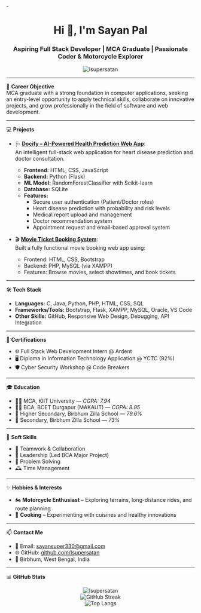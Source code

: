 -<h1 align="center">Hi 👋, I'm Sayan Pal</h1>
<h3 align="center">Aspiring Full Stack Developer | MCA Graduate | Passionate Coder & Motorcycle Explorer</h3>

<p align="center">
  <img src="https://komarev.com/ghpvc/?username=Isupersatan&label=Profile%20views&color=0e75b6&style=flat" alt="Isupersatan" />
</p>

---

🎯 **Career Objective**  
MCA graduate with a strong foundation in computer applications, seeking an entry-level opportunity to apply technical skills, collaborate on innovative projects, and grow professionally in the field of software and web development.

---

💻 **Projects**
- 🩺 [**Docify – AI-Powered Health Prediction Web App**](https://github.com/Isupersatan/docify):  
  An intelligent full-stack web application for heart disease prediction and doctor consultation.
  - **Frontend:** HTML, CSS, JavaScript  
  - **Backend:** Python (Flask)  
  - **ML Model:** RandomForestClassifier with Scikit-learn  
  - **Database:** SQLite  
  - **Features:**
    - Secure user authentication (Patient/Doctor roles)
    - Heart disease prediction with probability and risk levels
    - Medical report upload and management
    - Doctor recommendation system
    - Appointment request and email-based approval system

- 🎬 [**Movie Ticket Booking System**](#):  
  Built a fully functional movie booking web app using:
  - Frontend: HTML, CSS, Bootstrap  
  - Backend: PHP, MySQL (via XAMPP)  
  - Features: Browse movies, select showtimes, and book tickets  

---

🛠 **Tech Stack**
- **Languages:** C, Java, Python, PHP, HTML, CSS, SQL  
- **Frameworks/Tools:** Bootstrap, Flask, XAMPP, MySQL, Oracle, VS Code  
- **Other Skills:** GitHub, Responsive Web Design, Debugging, API Integration  

---

📜 **Certifications**
- 🌐 Full Stack Web Development Intern @ Ardent  
- 🖥 Diploma in Information Technology Application @ YCTC (92%)  
- 🛡 Cyber Security Workshop @ Code Breakers  

---

🎓 **Education**
- 🧑‍💻 MCA, KIIT University — *CGPA: 7.94*  
- 👨‍🎓 BCA, BCET Durgapur (MAKAUT) — *CGPA: 8.95*  
- 📘 Higher Secondary, Birbhum Zilla School — *79.6%*  
- 📗 Secondary, Birbhum Zilla School — *73%*  

---

🧠 **Soft Skills**
- 👥 Teamwork & Collaboration  
- 💼 Leadership (Led BCA Major Project)  
- 🧩 Problem Solving  
- 🕰 Time Management  

---

✨ **Hobbies & Interests**
- 🏍️ **Motorcycle Enthusiast** – Exploring terrains, long-distance rides, and route planning  
- 🍳 **Cooking** – Experimenting with cuisines and healthy innovations  

---

📫 **Contact Me**
- 📧 Email: [sayansuper330@gmail.com](mailto:sayansuper330@gmail.com)  
- 🌐 GitHub: [github.com/Isupersatan](https://github.com/Isupersatan)  
- 📍 Birbhum, West Bengal, India

---

📊 **GitHub Stats**

<p align="center">
  <img src="https://github-readme-stats.vercel.app/api?username=Isupersatan&show_icons=true&theme=radical" alt="Isupersatan" />
  <br>
  <img src="https://github-readme-streak-stats.herokuapp.com/?user=Isupersatan&theme=radical" alt="GitHub Streak" />
  <br>
  <img src="https://github-readme-stats.vercel.app/api/top-langs/?username=Isupersatan&layout=compact&theme=radical" alt="Top Langs" />
</p>


<!---
Isupersatan/Isupersatan is a ✨ special ✨ repository because its `README.md` (this file) appears on your GitHub profile.
You can click the Preview link to take a look at your changes.
--->

